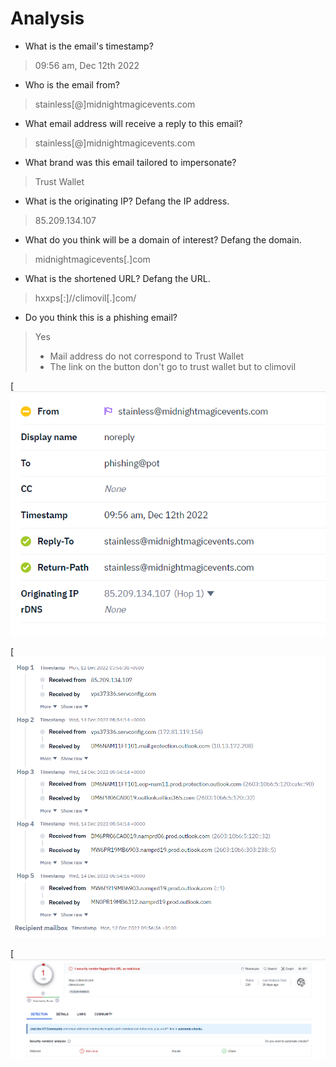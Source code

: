 # Analysis

- What is the email's timestamp?
> 09:56 am, Dec 12th 2022

- Who is the email from?
>stainless[@]midnightmagicevents.com

- What email address will receive a reply to this email?
>stainless[@]midnightmagicevents.com

- What brand was this email tailored to impersonate?
> Trust Wallet

- What is the originating IP? Defang the IP address.
> 85.209.134.107

- What do you think will be a domain of interest? Defang the domain.
>midnightmagicevents[.]com

- What is the shortened URL? Defang the URL.
>hxxps[:]//climovil[.]com/

- Do you think this is a phishing email?
> Yes
> - Mail address do not correspond to Trust Wallet
> - The link on the button don't go to trust wallet but to climovil

[![](https://github.com/Mahgnislaw/BecodeProjects/blob/main/2_The%20hill/Phishing/Mail%20Analysis/img/Mail2/header.png)

[![](https://github.com/Mahgnislaw/BecodeProjects/blob/main/2_The%20hill/Phishing/Mail%20Analysis/img/Mail2/hop.png)


[![](https://github.com/Mahgnislaw/BecodeProjects/blob/main/2_The%20hill/Phishing/Mail%20Analysis/img/Mail2/virustotal.png)
